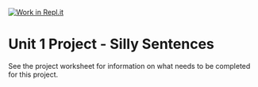 [![Work in Repl.it](https://classroom.github.com/assets/work-in-replit-14baed9a392b3a25080506f3b7b6d57f295ec2978f6f33ec97e36a161684cbe9.svg)](https://classroom.github.com/online_ide?assignment_repo_id=3308545&assignment_repo_type=AssignmentRepo)
# Unit 1 Project - Silly Sentences

See the project worksheet for information on what needs to be completed for this project.